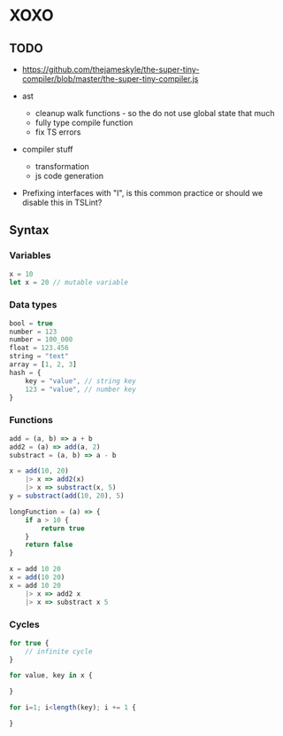 # XOXO

## TODO

- https://github.com/thejameskyle/the-super-tiny-compiler/blob/master/the-super-tiny-compiler.js
- ast
    - cleanup walk functions - so the do not use global state that much
    - fully type compile function
    - fix TS errors
- compiler stuff
    - transformation
    - js code generation

- Prefixing interfaces with "I", is this common practice or should we disable this in TSLint?

## Syntax

### Variables

```javascript
x = 10
let x = 20 // mutable variable
```

### Data types

```javascript
bool = true
number = 123
number = 100_000
float = 123.456
string = "text"
array = [1, 2, 3]
hash = {
    key = "value", // string key
    123 = "value", // number key
}
```

### Functions

```javascript
add = (a, b) => a + b
add2 = (a) => add(a, 2)
substract = (a, b) => a - b

x = add(10, 20)
    |> x => add2(x)
    |> x => substract(x, 5)
y = substract(add(10, 20), 5)

longFunction = (a) => {
    if a > 10 {
        return true
    }
    return false
}

x = add 10 20
x = add(10 20)
x = add 10 20
    |> x => add2 x
    |> x => substract x 5

```

### Cycles

```javascript
for true {
    // infinite cycle
}

for value, key in x {

}

for i=1; i<length(key); i += 1 {

}
```
